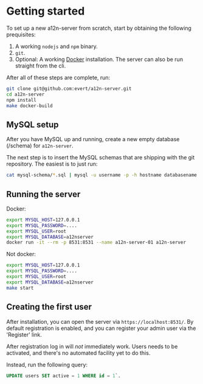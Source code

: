 Getting started
===============

To set up a new a12n-server from scratch, start by obtaining the following
prequisites:

1. A working `nodejs` and `npm` binary.
2. `git`.
3. Optional: A working [Docker][1] installation. The server can also be run
   straight from the cli.


After all of these steps are complete, run:

```sh
git clone git@github.com:evert/a12n-server.git
cd a12n-server
npm install
make docker-build
```

MySQL setup
-----------

After you have MySQL up and running, create a new empty database (/schema) for
`a12n-server`.

The next step is to insert the MySQL schemas that are shipping with the git
repository. The easiest is to just run:

```sh
cat mysql-schema/*.sql | mysql -u username -p -h hostname databasename 
```

Running the server
------------------

Docker:

```sh
export MYSQL_HOST=127.0.0.1
export MYSQL_PASSWORD=....
export MYSQL_USER=root
export MYSQL_DATABASE=a12nserver
docker run -it --rm -p 8531:8531 --name a12n-server-01 a12n-server
```

Not docker:

```sh
export MYSQL_HOST=127.0.0.1
export MYSQL_PASSWORD=....
export MYSQL_USER=root
export MYSQL_DATABASE=a12nserver
make start
```

Creating the first user
-----------------------

After installation, you can open the server via `https://localhost:8531/`.
By default registration is enabled, and you can register your admin user
via the 'Register' link.

After registration log in will _not_ immediately work. Users needs to be
activated, and there's no automated facility yet to do this.

Instead, run the following query:

```sql
UPDATE users SET active = 1 WHERE id = 1`.
```


[1]: https://www.docker.com/
